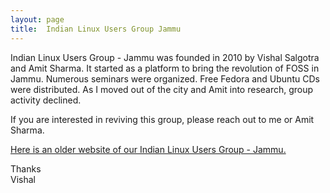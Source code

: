 ```yaml
---
layout: page
title:  Indian Linux Users Group Jammu
---
```


Indian Linux Users Group - Jammu was founded in 2010 by Vishal Salgotra and Amit Sharma. It started as a platform to bring the revolution of FOSS in Jammu.
Numerous seminars were organized. Free Fedora and Ubuntu CDs were distributed. As I moved out of the city and Amit into research, group activity declined.

If you are interested in reviving this group, please reach out to me or Amit Sharma.

<a href="https://sites.google.com/site/ilugjammu/" target="_blank">Here is an older website of our Indian Linux Users Group - Jammu.</a>

Thanks<br>
Vishal
